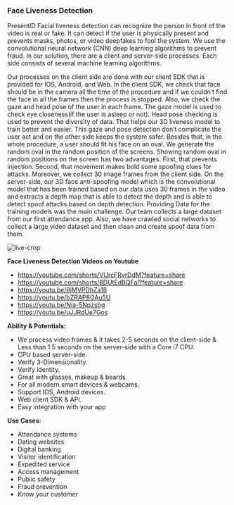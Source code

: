 ### Face Liveness Detection

PresentID Facial liveness detection can recognize the person in front of the video is real or fake. It can detect if the user is physically present and prevents masks, photos, or video deepfakes to fool the system. We use the convolutional neural network (CNN) deep learning algorithms to prevent fraud.
In our solution, there are a client and server-side processes. Each side consists of several machine learning algorithms.

Our processes on the client side are done with our client SDK that is provided for IOS, Android, and Web. In the client SDK, we check that face should be in the camera all the time of the procedure and if we couldn’t find the face in all the frames then the process is stopped. Also, we check the gaze and head pose of the user in each frame. The gaze model is used to check eye closeness(if the user is asleep or not). Head pose checking is used to prevent the diversity of data. That helps our 3D liveness model to train better and easier. This gaze and pose detection don’t complicate the user act and on the other side keeps the system safer. Besides that, in the whole procedure, a user should fit his face on an oval. We generate the random oval in the random position of the screens. Showing random oval in random positions on the screen has two advantages. First, that prevents injection. Second, that movement makes bold some spoofing clues for attacks. Moreover, we collect 30 image frames from the client side.
On the server-side, our 3D face anti-spoofing model which is the convolutional model that has been trained based on our data uses 30 frames in the video and extracts a depth map that is able to detect the depth and is able to detect spoof attacks based on depth detection. Providing Data for the training models was the main challenge. Our team collects a large dataset from our first attendance app. Also, we have crawled social networks to collect a large video dataset and then clean and create spoof data from them.

![live-crop](https://user-images.githubusercontent.com/63470748/119773316-50bdd000-be75-11eb-9461-c4e501f0f14a.png)

**Face Liveness Detection Videos on Youtube**

- https://youtube.com/shorts/VUrcFRvrDdM?feature=share
- https://youtube.com/shorts/8DUtEdBQFaI?feature=share
- https://youtu.be/8jMVPDhZa18
- https://youtu.be/bZRAP8OAu5U
- https://youtu.be/Nia-5Npzsbg
- https://youtu.be/uJJRdUe7Gos

**Ability & Potentials:**
- We process video frames & it takes 2-5 seconds on the client-side & Less than 1.5 seconds on the server-side with a Core i7 CPU.
- CPU based server-side.
- Verify 3-Dimensionality.
- Verify identity.
- Great with glasses, makeup & beards
- For all modern smart devices & webcams.
- Support IOS, Android devices.
- Web client SDK & API.
- Easy integration with your app

**Use Cases:**
- Attendance systems
- Dating websites
- Digital banking
- Visitor identification
- Expedited service
- Access management
- Public safety
- Fraud prevention
- Know your customer
